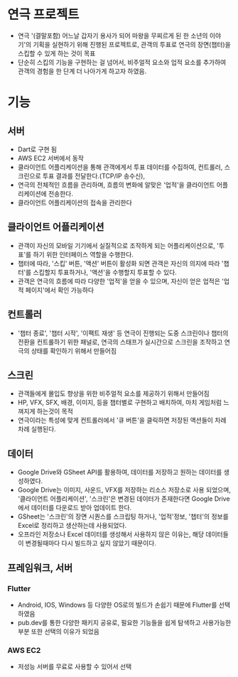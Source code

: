 # 연극 프로젝트
- 연극 '(결말포함) 어느날 갑자기 용사가 되어 마왕을 무찌르게 된 한 소년의 이야기'의 기획을 실현하기 위해 진행된 프로젝트로, 관객의 투표로 연극의 장면(챕터)을 스킵할 수 있게 하는 것이 목표
- 단순히 스킵의 기능을 구현하는 걸 넘어서, 비주얼적 요소와 업적 요소를 추가하여 관객의 경험을 한 단계 더 나아가게 하고자 하였음.

# 기능
## 서버
- Dart로 구현 됨
- AWS EC2 서버에서 동작
- 클라이언트 어플리케이션을 통해 관객에게서 투표 데이터를 수집하여, 컨트롤러, 스크린으로 투표 결과를 전달한다.(TCP/IP 송수신),
- 연극의 전체적인 흐름을 관리하며, 흐름의 변화에 알맞은 '업적'을 클라이언트 어플리케이션에 전송한다.
- 클라이언트 어플리케이션의 접속을 관리한다
  
## 클라이언트 어플리케이션
- 관객이 자신의 모바일 기기에서 실질적으로 조작하게 되는 어플리케이션으로, '투표'를 하기 위한 인터페이스 역할을 수행한다.
- 챕터에 따라, '스킵' 버튼, '액션' 버튼이 활성화 되면 관객은 자신의 의지에 따라 '챕터'를 스킵할지 투표하거나, '액션'을 수행할지 투표할 수 있다.
- 관객은 연극의 흐름에 따라 다양한 '업적'을 얻을 수 있으며, 자신이 얻은 업적은 '업적 페이지'에서 확인 가능하다
  
## 컨트롤러
- '챕터 종료', '챕터 시작', '이팩트 재생' 등 연극이 진행되는 도중 스크린이나 챕터의 전환을 컨트롤하기 위한 패널로, 연극의 스태프가 실시간으로 스크린을 조작하고 연극의 상태를 확인하기 위해서 만들어짐
   
## 스크린
- 관객들에게 몰입도 향상을 위한 비주얼적 요소를 제공하기 위해서 만들어짐
- HP, VFX, SFX, 배경, 이미지, 등을 챕터별로 구현하고 배치하여, 마치 게임처럼 느껴지게 하는것이 목적
- 연극이라는 특성에 맞게 컨트롤러에서 '큐 버튼'을 클릭하면 저장된 액션들이 차례차례 실행된다.

## 데이터
- Google Drive와 GSheet API를 활용하여, 데이터를 저장하고 원하는 데이터를 생성하였다.
- Google Drive는 이미지, 사운드, VFX를 저장하는 리소스 저장소로 사용 되었으며, '클라이언트 어플리케이션', '스크린'은 변경된 데이터가 존재한다면 Google Drive에서 데이터를 다운로드 받아 업데이트 한다.
- GSheet는 '스크린'의 장면 시퀀스를 스크립팅 하거나, '업적'정보, '챕터'의 정보를 Excel로 정리하고 생산하는데 사용되었다.
- 오프라인 저장소나 Excel 데이터를 생성해서 사용하지 않은 이유는, 해당 데이터들이 변경될때마다 다시 빌드하고 싶지 않았기 때문이다.

## 프레임워크, 서버
### Flutter
- Android, IOS, Windows 등 다양한 OS로의 빌드가 손쉽기 때문에 Flutter를 선택하였음
- pub.dev를 통한 다양한 패키지 공유로, 필요한 기능들을 쉽게 탐색하고 사용가능한 부분 또한 선택의 이유가 되었음 
### AWS EC2
- 저성능 서버를 무료로 사용할 수 있어서 선택
### 
